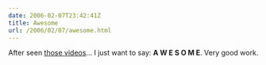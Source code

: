 ```yaml
---
date: 2006-02-07T23:42:41Z
title: Awesome
url: /2006/02/07/awesome.html
---
```


<p>After seen <a href="http://www.novell.com/linux/xglrelease/">those videos</a>... I just want to say: <strong>A W E S O M E</strong>. Very good work.</p>
